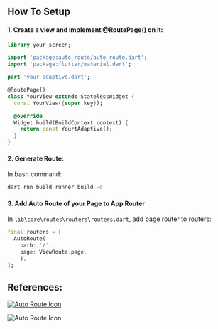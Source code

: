 ## How To Setup
#### 1. Create a view and implement @RoutePage() on it:
```dart
library your_screen;

import 'package:auto_route/auto_route.dart';
import 'package:flutter/material.dart';

part 'your_adaptive.dart';

@RoutePage()
class YourView extends StatelessWidget {
  const YourView({super.key});

  @override
  Widget build(BuildContext context) {
    return const YourtAdaptive();
  }
}

```

#### 2. Generate Route:
In bash command:
```bash
dart run build_runner build -d
```
#### 3. Add Auto Route of your Page to App Router
In `lib\core\routes\routers\routers.dart`, add page router to routers:
```dart
final routers = [
  AutoRoute(
    path: '/',
    page: ViewRoute.page,
    ),
];
```

## References:
[![Auto Route Icon](https://img.shields.io/badge/AutoRoute-Route%20Management-blue)](https://pub.dev/documentation/auto_route/latest/)


![Auto Route Icon](https://raw.githubusercontent.com/Milad-Akarie/auto_route_library/master/art/auto_route_logo.svg)
